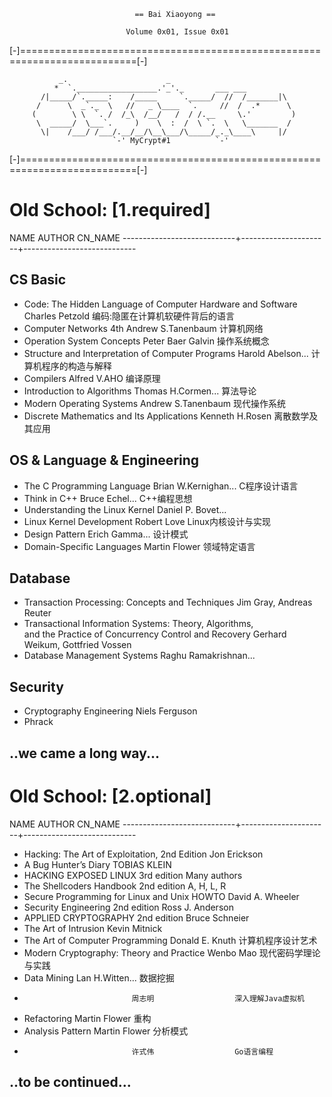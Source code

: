                                 == Bai Xiaoyong ==

                              Volume 0x01, Issue 0x01

[-]==========================================================================[-]

               _.                      _
              *  `.__________________.'_'._       ___ ___
           /|_____/`._____:    /_____     `._____/  //  /_______|\
          /      \  _`._  \   //   _ \____  `.     //  /  .*      \
         (        \ \  `. /  /_\  /__/   /  / /.__     \.'         )
          \  _____/  \___`.     )    \  :  /  \ `.  \   \_______  /
           \|    /___/ /___/.__/__/\__\___/\_____/_._\____\     |/
                           `-' MyCrypt#1          `-'

[-]==========================================================================[-]

# Old School: [1.required] #
  NAME                        AUTHOR                 CN_NAME
----------------------------+----------------------+----------------------------
## CS Basic ##
* Code: The Hidden Language of Computer Hardware and Software
                              Charles Petzold        编码:隐匿在计算机软硬件背后的语言   
* Computer Networks 4th       Andrew S.Tanenbaum     计算机网络
* Operation System Concepts   Peter Baer Galvin      操作系统概念               
* Structure and Interpretation of Computer Programs
                              Harold Abelson...      计算机程序的构造与解释
* Compilers                   Alfred V.AHO           编译原理
* Introduction to Algorithms  Thomas H.Cormen...     算法导论
* Modern Operating Systems    Andrew S.Tanenbaum     现代操作系统
* Discrete Mathematics and Its Applications
                              Kenneth H.Rosen        离散数学及其应用

## OS & Language & Engineering ##
* The C Programming Language  Brian W.Kernighan...   C程序设计语言
* Think in C++                Bruce Echel...         C++编程思想
* Understanding the Linux Kernel
                              Daniel P. Bovet...
* Linux Kernel Development    Robert Love            Linux内核设计与实现
* Design Pattern              Erich Gamma...         设计模式
* Domain-Specific Languages   Martin Flower          领域特定语言

## Database ##
* Transaction Processing: Concepts and Techniques
                              Jim Gray, Andreas Reuter
* Transactional Information Systems: Theory, Algorithms,\
     and the Practice of Concurrency Control and Recovery 
                              Gerhard Weikum, Gottfried Vossen
* Database Management Systems Raghu Ramakrishnan...

## Security ##
* Cryptography Engineering    Niels Ferguson
* Phrack

..we came a long way...
--------------------------------------------------------------------------------


# Old School: [2.optional] #
  NAME                        AUTHOR                 CN_NAME
----------------------------+----------------------+----------------------------
* Hacking: The Art of Exploitation, 2nd Edition 
                              Jon Erickson
* A Bug Hunter’s Diary        TOBIAS KLEIN
* HACKING EXPOSED LINUX 3rd edition
                              Many authors
* The Shellcoders Handbook 2nd edition
                              A, H, L, R
* Secure Programming for Linux and Unix HOWTO
                              David A. Wheeler
* Security Engineering 2nd edition
                              Ross J. Anderson
* APPLIED CRYPTOGRAPHY 2nd edition
                              Bruce Schneier
* The Art of Intrusion        Kevin Mitnick
* The Art of Computer Programming
                              Donald E. Knuth        计算机程序设计艺术
* Modern Cryptography: Theory and Practice
                              Wenbo Mao              现代密码学理论与实践
* Data Mining                 Lan H.Witten...        数据挖掘
*                             周志明                  深入理解Java虚拟机
* Refactoring                 Martin Flower          重构
* Analysis Pattern            Martin Flower          分析模式
*                             许式伟                  Go语言编程

..to be continued...
--------------------------------------------------------------------------------
